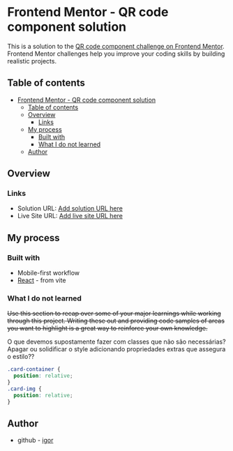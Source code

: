 # Frontend Mentor - QR code component solution

This is a solution to the [QR code component challenge on Frontend Mentor](https://www.frontendmentor.io/challenges/qr-code-component-iux_sIO_H). Frontend Mentor challenges help you improve your coding skills by building realistic projects.

## Table of contents

- [Frontend Mentor - QR code component solution](#frontend-mentor---qr-code-component-solution)
  - [Table of contents](#table-of-contents)
  - [Overview](#overview)
    - [Links](#links)
  - [My process](#my-process)
    - [Built with](#built-with)
    - [What I do not learned](#what-i-do-not-learned)
  - [Author](#author)

## Overview

### Links

- Solution URL: [Add solution URL here](https://your-solution-url.com)
- Live Site URL: [Add live site URL here](https://your-live-site-url.com)

## My process

### Built with

- Mobile-first workflow
- [React](https://vitejs.dev/guide/) - from vite

### What I do not learned

~~Use this section to recap over some of your major learnings while working through this project. Writing these out and providing code samples of areas you want to highlight is a great way to reinforce your own knowledge.~~

O que devemos supostamente fazer com classes que não são necessárias? Apagar ou solidificar o style adicionando propriedades extras que assegura o estilo??

```css
.card-container {
  position: relative;
}
.card-img {
  position: relative;
}
```

## Author

- github - [igor](https://github.com/igoruriel)
